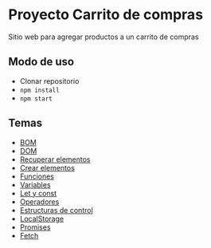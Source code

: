 # Proyecto Carrito de compras
Sitio web para agregar productos a un carrito de compras

## Modo de uso
* Clonar repositorio
* `npm install`
* `npm start`

## Temas
* [BOM](https://www.arkaitzgarro.com/javascript/capitulo-14.html)
* [DOM](https://developer.mozilla.org/es/docs/Referencia_DOM_de_Gecko/Introducci%C3%B3n)
* [Recuperar elementos](https://developer.mozilla.org/es/docs/Web/API/Document/getElementById)
* [Crear elementos](https://developer.mozilla.org/es/docs/Web/API/Document/createElement)
* [Funciones](https://developer.mozilla.org/es/docs/Web/JavaScript/Guide/Funciones)
* [Variables](http://www.codexexempla.org/curso/curso_4_2_a.php)
* [Let y const](https://medium.com/@tatymolys/var-let-y-const-donde-cuando-y-por-qu%C3%A9-d4a0ee66883b)
* [Operadores](https://developer.mozilla.org/es/docs/Web/JavaScript/Guide/Expressions_and_Operators)
* [Estructuras de control](https://uniwebsidad.com/libros/javascript/capitulo-3/estructuras-de-control-de-flujo)
* [LocalStorage](https://developer.mozilla.org/es/docs/Web/API/Window/localStorage)
* [Promises](https://www.youtube.com/watch?v=8x_Flw1YP0A)
* [Fetch](https://developer.mozilla.org/es/docs/Web/API/Fetch_API/Utilizando_Fetch)

